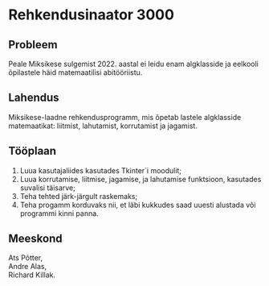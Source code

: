 # Rehkendusinaator 3000

## Probleem
Peale Miksikese sulgemist 2022. aastal ei leidu enam algklasside ja eelkooli õpilastele häid matemaatilisi abitööriistu.

## Lahendus
Miksikese-laadne rehkendusprogramm, mis õpetab lastele algklasside matemaatikat: liitmist, lahutamist, korrutamist ja jagamist.

## Tööplaan
1. Luua kasutajaliides kasutades Tkinter`i moodulit;
2. Luua korrutamise, liitmise, jagamise, ja lahutamise funktsioon, kasutades suvalisi täisarve;
3. Teha tehted järk-järgult raskemaks;
4. Teha progamm korduvaks nii, et läbi kukkudes saad uuesti alustada või programmi kinni panna.

## Meeskond
Ats Põtter,\
Andre Alas,\
Richard Killak.

